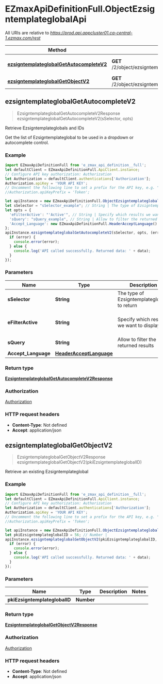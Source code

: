 # EZmaxApiDefinitionFull.ObjectEzsigntemplateglobalApi

All URIs are relative to *https://prod.api.appcluster01.ca-central-1.ezmax.com/rest*

Method | HTTP request | Description
------------- | ------------- | -------------
[**ezsigntemplateglobalGetAutocompleteV2**](ObjectEzsigntemplateglobalApi.md#ezsigntemplateglobalGetAutocompleteV2) | **GET** /2/object/ezsigntemplateglobal/getAutocomplete/{sSelector} | Retrieve Ezsigntemplateglobals and IDs
[**ezsigntemplateglobalGetObjectV2**](ObjectEzsigntemplateglobalApi.md#ezsigntemplateglobalGetObjectV2) | **GET** /2/object/ezsigntemplateglobal/{pkiEzsigntemplateglobalID} | Retrieve an existing Ezsigntemplateglobal



## ezsigntemplateglobalGetAutocompleteV2

> EzsigntemplateglobalGetAutocompleteV2Response ezsigntemplateglobalGetAutocompleteV2(sSelector, opts)

Retrieve Ezsigntemplateglobals and IDs

Get the list of Ezsigntemplateglobal to be used in a dropdown or autocomplete control.

### Example

```javascript
import EZmaxApiDefinitionFull from 'e_zmax_api_definition__full';
let defaultClient = EZmaxApiDefinitionFull.ApiClient.instance;
// Configure API key authorization: Authorization
let Authorization = defaultClient.authentications['Authorization'];
Authorization.apiKey = 'YOUR API KEY';
// Uncomment the following line to set a prefix for the API key, e.g. "Token" (defaults to null)
//Authorization.apiKeyPrefix = 'Token';

let apiInstance = new EZmaxApiDefinitionFull.ObjectEzsigntemplateglobalApi();
let sSelector = "sSelector_example"; // String | The type of Ezsigntemplateglobals to return
let opts = {
  'eFilterActive': "'Active'", // String | Specify which results we want to display.
  'sQuery': "sQuery_example", // String | Allow to filter the returned results
  'Accept_Language': new EZmaxApiDefinitionFull.HeaderAcceptLanguage() // HeaderAcceptLanguage | 
};
apiInstance.ezsigntemplateglobalGetAutocompleteV2(sSelector, opts, (error, data, response) => {
  if (error) {
    console.error(error);
  } else {
    console.log('API called successfully. Returned data: ' + data);
  }
});
```

### Parameters


Name | Type | Description  | Notes
------------- | ------------- | ------------- | -------------
 **sSelector** | **String**| The type of Ezsigntemplateglobals to return | 
 **eFilterActive** | **String**| Specify which results we want to display. | [optional] [default to &#39;Active&#39;]
 **sQuery** | **String**| Allow to filter the returned results | [optional] 
 **Accept_Language** | [**HeaderAcceptLanguage**](.md)|  | [optional] 

### Return type

[**EzsigntemplateglobalGetAutocompleteV2Response**](EzsigntemplateglobalGetAutocompleteV2Response.md)

### Authorization

[Authorization](../README.md#Authorization)

### HTTP request headers

- **Content-Type**: Not defined
- **Accept**: application/json


## ezsigntemplateglobalGetObjectV2

> EzsigntemplateglobalGetObjectV2Response ezsigntemplateglobalGetObjectV2(pkiEzsigntemplateglobalID)

Retrieve an existing Ezsigntemplateglobal



### Example

```javascript
import EZmaxApiDefinitionFull from 'e_zmax_api_definition__full';
let defaultClient = EZmaxApiDefinitionFull.ApiClient.instance;
// Configure API key authorization: Authorization
let Authorization = defaultClient.authentications['Authorization'];
Authorization.apiKey = 'YOUR API KEY';
// Uncomment the following line to set a prefix for the API key, e.g. "Token" (defaults to null)
//Authorization.apiKeyPrefix = 'Token';

let apiInstance = new EZmaxApiDefinitionFull.ObjectEzsigntemplateglobalApi();
let pkiEzsigntemplateglobalID = 56; // Number | 
apiInstance.ezsigntemplateglobalGetObjectV2(pkiEzsigntemplateglobalID, (error, data, response) => {
  if (error) {
    console.error(error);
  } else {
    console.log('API called successfully. Returned data: ' + data);
  }
});
```

### Parameters


Name | Type | Description  | Notes
------------- | ------------- | ------------- | -------------
 **pkiEzsigntemplateglobalID** | **Number**|  | 

### Return type

[**EzsigntemplateglobalGetObjectV2Response**](EzsigntemplateglobalGetObjectV2Response.md)

### Authorization

[Authorization](../README.md#Authorization)

### HTTP request headers

- **Content-Type**: Not defined
- **Accept**: application/json

